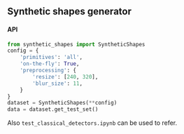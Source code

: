 ## Synthetic shapes generator

#### API

```python
from synthetic_shapes import SyntheticShapes
config = {
    'primitives': 'all',
    'on-the-fly': True,
    'preprocessing': {
        'resize': [240, 320],
        'blur_size': 11,
    }
}
dataset = SyntheticShapes(**config)
data = dataset.get_test_set()
```
Also ```test_classical_detectors.ipynb``` can be used to refer.
